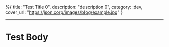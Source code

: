 %{
title: "Test Title 0",
description: "description 0",
category: :dev,
cover_url: "https://json.corp/images/blog/example.jpg"
}

---

# Test Body
